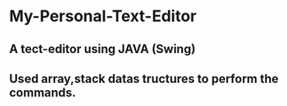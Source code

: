 # My-Personal-Text-Editor

## A tect-editor using JAVA (Swing)

## Used array,stack datas tructures to perform the commands.
